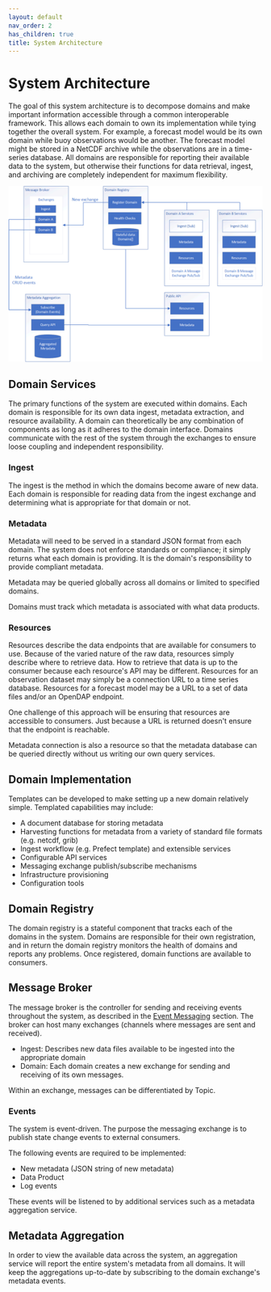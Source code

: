 ```yaml
---
layout: default
nav_order: 2
has_children: true
title: System Architecture
---
```


# System Architecture

The goal of this system architecture is to decompose domains and make important information accessible through a common interoperable framework. This allows each domain to own its implementation while tying together the overall system. For example, a forecast model would be its own domain while buoy observations would be another. The forecast model might be stored in a NetCDF archive while the observations are in a time-series database. All domains are responsible for reporting their available data to the system, but otherwise their functions for data retrieval, ingest, and archiving are completely independent for maximum flexibility.

![Domain Service](domain-services.png)

## Domain Services

The primary functions of the system are executed within domains. Each domain is responsible for its own data ingest, metadata extraction, and resource availability. A domain can theoretically be any combination of components as long as it adheres to the domain interface. Domains communicate with the rest of the system through the exchanges to ensure loose coupling and independent responsibility.

### Ingest

The ingest is the method in which the domains become aware of new data. Each domain is responsible for reading data from the ingest exchange and determining what is appropriate for that domain or not.

### Metadata

Metadata will need to be served in a standard JSON format from each domain. The system does not enforce standards or compliance; it simply returns what each domain is providing. It is the domain's responsibility to provide compliant metadata.

Metadata may be queried globally across all domains or limited to specified domains. 

Domains must track which metadata is associated with what data products.

### Resources

Resources describe the data endpoints that are available for consumers to use. Because of the varied nature of the raw data, resources simply describe where to retrieve data. How to retrieve that data is up to the consumer because each resource's API may be different. Resources for an observation dataset may simply be a connection URL to a time series database. Resources for a forecast model may be a URL to a set of data files and/or an OpenDAP endpoint.

One challenge of this approach will be ensuring that resources are accessible to consumers. Just because a URL is returned doesn't ensure that the endpoint is reachable.

Metadata connection is also a resource so that the metadata database can be queried directly without us writing our own query services.

## Domain Implementation

Templates can be developed to make setting up a new domain relatively simple. Templated capabilities may include:

- A document database for storing metadata
- Harvesting functions for metadata from a variety of standard file formats (e.g. netcdf, grib)
- Ingest workflow (e.g. Prefect template) and extensible services
- Configurable API services
- Messaging exchange publish/subscribe mechanisms
- Infrastructure provisioning
- Configuration tools

## Domain Registry

The domain registry is a stateful component that tracks each of the domains in the system. Domains are responsible for their own registration, and in return the domain registry monitors the health of domains and reports any problems. Once registered, domain functions are available to consumers.

## Message Broker

The message broker is the controller for sending and receiving events throughout the system, as described in the [Event Messaging](../ingest/events.md) section. The broker can host many exchanges (channels where messages are sent and received). 

- Ingest: Describes new data files available to be ingested into the appropriate domain
- Domain: Each domain creates a new exchange for sending and receiving of its own messages.

Within an exchange, messages can be differentiated by Topic.

### Events

The system is event-driven. The purpose the messaging exchange is to publish state change events to external consumers.

The following events are required to be implemented:

- New metadata (JSON string of new metadata)
- Data Product
- Log events

These events will be listened to by additional services such as a metadata aggregation service.

## Metadata Aggregation

In order to view the available data across the system, an aggregation service will report the entire system's metadata from all domains. It will keep the aggregations up-to-date by subscribing to the domain exchange's metadata events.